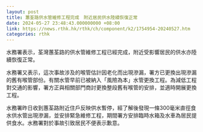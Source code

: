 ```yaml
---
layout: post
title: 蕙荃路供水管維修工程完成　附近居民供水陸續恢復正常
date: 2024-05-27 23:48:43.000000000 +08:00
link: https://news.rthk.hk/rthk/ch/component/k2/1754954-20240527.htm
categories: rthk
---
```


水務署表示，荃灣蕙荃路的供水管維修工程已經完成，附近受影響居民的供水亦陸續恢復正常。

水務署又表示，這次事故涉及的喉管估計因老化而出現滲漏，署方已更換出現滲漏的舊有喉管部份。有關水管早前已被納入「風險為本」水管更換工程。為減低工程對交通的影響，署方正與相關部門商討更換整段舊有喉管的安排，並適時開展更換工程。

水務署昨日收到蕙荃路附近住戶反映供水暫停，經了解後發現一條300毫米直徑食水供水管出現滲漏，並安排緊急維修工程，期間署方安排臨時水箱及水車為居民提供食水。水務署對於事故引致居民不便表示歉意。
